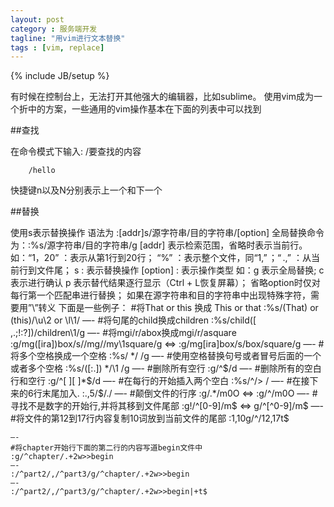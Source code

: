 ```yaml
---
layout: post
category : 服务端开发
tagline: "用vim进行文本替换"
tags : [vim, replace]
---
```

{% include JB/setup %}

有时候在控制台上，无法打开其他强大的编辑器，比如sublime。
使用vim成为一个折中的方案，一些通用的vim操作基本在下面的列表中可以找到

##查找

在命令模式下输入: /要查找的内容
	
		/hello

快捷键n以及N分别表示上一个和下一个


##替换

使用s表示替换操作
语法为 :[addr]s/源字符串/目的字符串/[option]
全局替换命令为：:%s/源字符串/目的字符串/g
[addr] 表示检索范围，省略时表示当前行。
如：“1，20” ：表示从第1行到20行；
“%” ：表示整个文件，同“1,$”；
“. ,$” ：从当前行到文件尾；
s : 表示替换操作
[option] : 表示操作类型
如：g 表示全局替换; 
c 表示进行确认
p 表示替代结果逐行显示（Ctrl + L恢复屏幕）；
省略option时仅对每行第一个匹配串进行替换；
如果在源字符串和目的字符串中出现特殊字符，需要用”\”转义
下面是一些例子：
#将That or this 换成 This or that
:%s/\(That\) or \(this\)/\u\2 or \l\1/
—- 
#将句尾的child换成children
:%s/child\([ ,.;!:?]\)/children\1/g
—-
#将mgi/r/abox换成mgi/r/asquare
:g/mg\([ira]\)box/s//mg//my\1square/g    <=>  :g/mg[ira]box/s/box/square/g
—-
#将多个空格换成一个空格
:%s/  */ /g
—-
#使用空格替换句号或者冒号后面的一个或者多个空格
:%s/\([:.]\)  */\1 /g
—-
#删除所有空行
:g/^$/d
—-
#删除所有的空白行和空行
:g/^[  ][  ]*$/d
—-
#在每行的开始插入两个空白
:%s/^/>  /
—-
#在接下来的6行末尾加入.
:.,5/$/./
—-
#颠倒文件的行序
:g/.*/m0O  <=> :g/^/m0O
—-
#寻找不是数字的开始行,并将其移到文件尾部
:g!/^[0-9]/m$ <=> g/^[^0-9]/m$
—-
#将文件的第12到17行内容复制10词放到当前文件的尾部
:1,10g/^/12,17t$
~~~~重复次数的作用
—-
#将chapter开始行下面的第二行的内容写道begin文件中
:g/^chapter/.+2w>>begin
—-
:/^part2/,/^part3/g/^chapter/.+2w>>begin
—-
:/^part2/,/^part3/g/^chapter/.+2w>>begin|+t$
